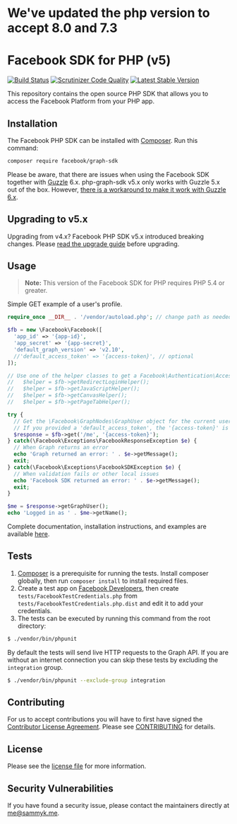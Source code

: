 # We've updated the php version to accept 8.0 and 7.3

# Facebook SDK for PHP (v5)

[![Build Status](https://img.shields.io/travis/facebook/php-graph-sdk/5.x.svg)](https://travis-ci.org/facebook/php-graph-sdk)
[![Scrutinizer Code Quality](https://scrutinizer-ci.com/g/facebook/php-graph-sdk/badges/quality-score.png?b=5.x)](https://scrutinizer-ci.com/g/facebook/php-graph-sdk/?branch=5.x)
[![Latest Stable Version](http://img.shields.io/badge/Latest%20Stable-5.7.0-blue.svg)](https://packagist.org/packages/facebook/graph-sdk)

This repository contains the open source PHP SDK that allows you to access the Facebook Platform from your PHP app.

## Installation

The Facebook PHP SDK can be installed with [Composer](https://getcomposer.org/). Run this command:

```sh
composer require facebook/graph-sdk
```

Please be aware, that there are issues when using the Facebook SDK together with [Guzzle](https://github.com/guzzle/guzzle) 6.x. php-graph-sdk v5.x only works with Guzzle 5.x out of the box. However, [there is a workaround to make it work with Guzzle 6.x](https://www.sammyk.me/how-to-inject-your-own-http-client-in-the-facebook-php-sdk-v5#writing-a-guzzle-6-http-client-implementation-from-scratch).

## Upgrading to v5.x

Upgrading from v4.x? Facebook PHP SDK v5.x introduced breaking changes. Please [read the upgrade guide](https://www.sammyk.me/upgrading-the-facebook-php-sdk-from-v4-to-v5) before upgrading.

## Usage

> **Note:** This version of the Facebook SDK for PHP requires PHP 5.4 or greater.

Simple GET example of a user's profile.

```php
require_once __DIR__ . '/vendor/autoload.php'; // change path as needed

$fb = new \Facebook\Facebook([
  'app_id' => '{app-id}',
  'app_secret' => '{app-secret}',
  'default_graph_version' => 'v2.10',
  //'default_access_token' => '{access-token}', // optional
]);

// Use one of the helper classes to get a Facebook\Authentication\AccessToken entity.
//   $helper = $fb->getRedirectLoginHelper();
//   $helper = $fb->getJavaScriptHelper();
//   $helper = $fb->getCanvasHelper();
//   $helper = $fb->getPageTabHelper();

try {
  // Get the \Facebook\GraphNodes\GraphUser object for the current user.
  // If you provided a 'default_access_token', the '{access-token}' is optional.
  $response = $fb->get('/me', '{access-token}');
} catch(\Facebook\Exceptions\FacebookResponseException $e) {
  // When Graph returns an error
  echo 'Graph returned an error: ' . $e->getMessage();
  exit;
} catch(\Facebook\Exceptions\FacebookSDKException $e) {
  // When validation fails or other local issues
  echo 'Facebook SDK returned an error: ' . $e->getMessage();
  exit;
}

$me = $response->getGraphUser();
echo 'Logged in as ' . $me->getName();
```

Complete documentation, installation instructions, and examples are available [here](docs/).

## Tests

1. [Composer](https://getcomposer.org/) is a prerequisite for running the tests. Install composer globally, then run `composer install` to install required files.
2. Create a test app on [Facebook Developers](https://developers.facebook.com), then create `tests/FacebookTestCredentials.php` from `tests/FacebookTestCredentials.php.dist` and edit it to add your credentials.
3. The tests can be executed by running this command from the root directory:

```bash
$ ./vendor/bin/phpunit
```

By default the tests will send live HTTP requests to the Graph API. If you are without an internet connection you can skip these tests by excluding the `integration` group.

```bash
$ ./vendor/bin/phpunit --exclude-group integration
```

## Contributing

For us to accept contributions you will have to first have signed the [Contributor License Agreement](https://developers.facebook.com/opensource/cla). Please see [CONTRIBUTING](https://github.com/facebook/php-graph-sdk/blob/master/CONTRIBUTING.md) for details.

## License

Please see the [license file](https://github.com/facebook/php-graph-sdk/blob/master/LICENSE) for more information.

## Security Vulnerabilities

If you have found a security issue, please contact the maintainers directly at [me@sammyk.me](mailto:me@sammyk.me).
